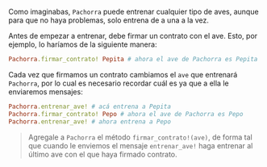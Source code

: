 Como imaginabas, `Pachorra` puede entrenar cualquier tipo de aves, aunque para que no haya problemas, solo entrena de a una a la vez.

Antes de empezar a entrenar, debe firmar un contrato con el ave. Esto, por ejemplo, lo haríamos de la siguiente manera:

```ruby
Pachorra.firmar_contrato! Pepita # ahora el ave de Pachorra es Pepita
```

Cada vez que firmamos un contrato cambiamos el `ave` que entrenará `Pachorra`, por lo cual es necesario recordar cuál es ya que a ella le enviaremos mensajes:

```ruby
Pachorra.entrenar_ave! # acá entrena a Pepita
Pachorra.firmar_contrato! Pepo # ahora el ave de Pachorra es Pepo
Pachorra.entrenar_ave! # ahora entrena a Pepo
```

> Agregale a `Pachorra` el método `firmar_contrato!(ave)`, de forma tal que cuando le enviemos el mensaje `entrenar_ave!` haga entrenar al último ave con el que haya firmado contrato.
